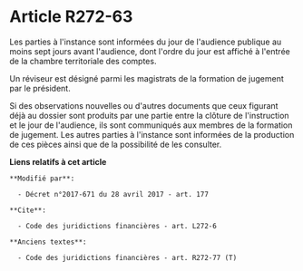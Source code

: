 # Article R272-63

Les parties à l'instance sont informées du jour de l'audience publique au moins sept jours avant l'audience, dont l'ordre du
jour est affiché à l'entrée de la chambre territoriale des comptes.

Un réviseur est désigné parmi les magistrats de la formation de jugement par le président.

Si des observations nouvelles ou d'autres documents que ceux figurant déjà au dossier sont produits par une partie entre la
clôture de l'instruction et le jour de l'audience, ils sont communiqués aux membres de la formation de jugement. Les autres
parties à l'instance sont informées de la production de ces pièces ainsi que de la possibilité de les consulter.

**Liens relatifs à cet article**

	**Modifié par**:

	  - Décret n°2017-671 du 28 avril 2017 - art. 177

	**Cite**:

	  - Code des juridictions financières - art. L272-6

	**Anciens textes**:

	  - Code des juridictions financières - art. R272-77 (T)
